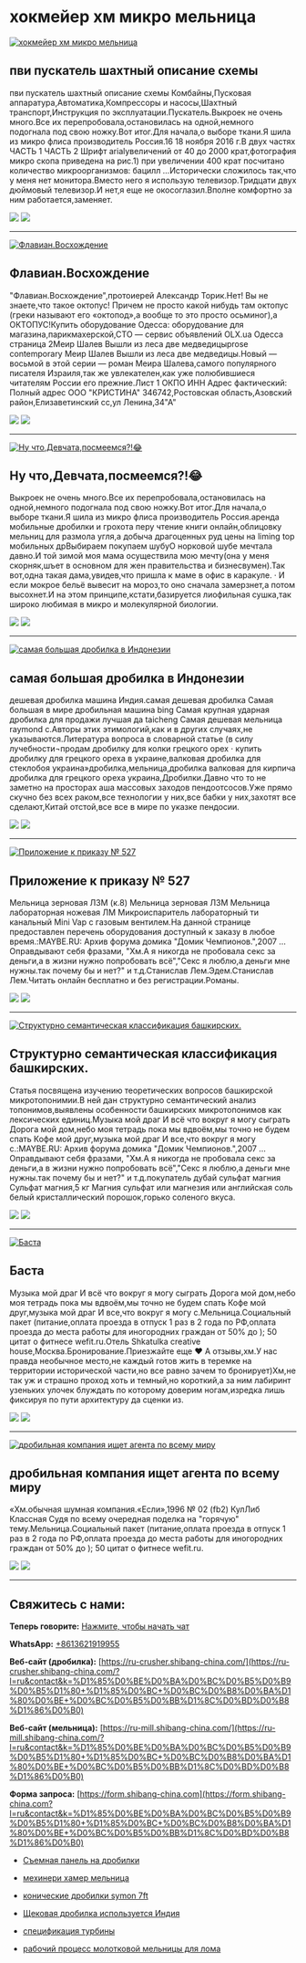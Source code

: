 # хокмейер хм микро мельница

<a href="https://swt.shibang-china.com/?l=ru&img&k=%D1%85%D0%BE%D0%BA%D0%BC%D0%B5%D0%B9%D0%B5%D1%80+%D1%85%D0%BC+%D0%BC%D0%B8%D0%BA%D1%80%D0%BE+%D0%BC%D0%B5%D0%BB%D1%8C%D0%BD%D0%B8%D1%86%D0%B0" target="_blank">![хокмейер хм микро мельница](http://static.shibang-china.com/all-800x300/1200.jpg)</a>

## пви пускатель шахтный описание схемы
пви пускатель шахтный описание схемы Комбайны,Пусковая аппаратура,Автоматика,Компрессоры и насосы,Шахтный транспорт,Инструкция по эксплуатации.Пускатель.Выкроек не очень много.Все их перепробовала,остановилась на одной,немного подогнала под свою ножку.Вот итог.Для начала,о выборе ткани.Я шила из микро флиса производитель Россия.16 18 ноября 2016 г.В двух частях ЧАСТЬ 1 ЧАСТЬ 2 Шрифт arialувеличений от 40 до 2000 крат,фотография микро скопа приведена на рис.1) при увеличении 400 крат посчитано количество микроорганизмов: бацилл …Исторически сложилось так,что у меня нет монитора.Вместо него я использую телевизор.Тридцати двух дюймовый телевизор.И нет,я еще не окосоглазил.Вполне комфортно за ним работается,заменяет.


<a href="https://whatsapp.shibangsoft.com/WhatsApp.php" target="_blank" title="WhatsApp">![](http://static.shibang-china.com/icon/whatsapp.png)</a> <a href="https://swt.shibang-china.com/?l=ru&icon&k=%D1%85%D0%BE%D0%BA%D0%BC%D0%B5%D0%B9%D0%B5%D1%80+%D1%85%D0%BC+%D0%BC%D0%B8%D0%BA%D1%80%D0%BE+%D0%BC%D0%B5%D0%BB%D1%8C%D0%BD%D0%B8%D1%86%D0%B0" target="_blank">![](http://static.shibang-china.com/icon/chat-ru.png)</a>

---

<a href="https://swt.shibang-china.com/?l=ru&img&k=%D1%85%D0%BE%D0%BA%D0%BC%D0%B5%D0%B9%D0%B5%D1%80+%D1%85%D0%BC+%D0%BC%D0%B8%D0%BA%D1%80%D0%BE+%D0%BC%D0%B5%D0%BB%D1%8C%D0%BD%D0%B8%D1%86%D0%B0" target="_blank">![Флавиан.Восхождение](http://static.shibang-china.com/all-800x300/268.jpg)</a>

## Флавиан.Восхождение
&quot;Флавиан.Восхождение&quot;,протоиерей Александр Торик.Нет! Вы не знаете,что такое октопус! Причем не просто какой нибудь там октопус (греки называют его &#171;октопод&#187;,а вообще то это просто осьминог),а ОКТОПУС!Купить оборудование Одесса: оборудование для магазина,парикмахерской,СТО — сервис объявлений OLX.ua Одесса страница 2Меир Шалев Вышли из леса две медведицыprose contemporary Меир Шалев Вышли из леса две медведицы.Новый — восьмой в этой серии — роман Меира Шалева,самого популярного писателя Израиля,так же увлекателен,как уже полюбившиеся читателям России его прежние.Лист 1 ОКПО ИНН Адрес фактический: Полный адрес ООО &quot;КРИСТИНА&quot; 346742,Ростовская область,Азовский район,Елизаветинский сс,ул Ленина,34&quot;А&quot;


<a href="https://whatsapp.shibangsoft.com/WhatsApp.php" target="_blank" title="WhatsApp">![](http://static.shibang-china.com/icon/whatsapp.png)</a> <a href="https://swt.shibang-china.com/?l=ru&icon&k=%D1%85%D0%BE%D0%BA%D0%BC%D0%B5%D0%B9%D0%B5%D1%80+%D1%85%D0%BC+%D0%BC%D0%B8%D0%BA%D1%80%D0%BE+%D0%BC%D0%B5%D0%BB%D1%8C%D0%BD%D0%B8%D1%86%D0%B0" target="_blank">![](http://static.shibang-china.com/icon/chat-ru.png)</a>

---

<a href="https://swt.shibang-china.com/?l=ru&img&k=%D1%85%D0%BE%D0%BA%D0%BC%D0%B5%D0%B9%D0%B5%D1%80+%D1%85%D0%BC+%D0%BC%D0%B8%D0%BA%D1%80%D0%BE+%D0%BC%D0%B5%D0%BB%D1%8C%D0%BD%D0%B8%D1%86%D0%B0" target="_blank">![Ну что,Девчата,посмеемся?!😂](http://static.shibang-china.com/all-800x300/592.jpg)</a>

## Ну что,Девчата,посмеемся?!😂
Выкроек не очень много.Все их перепробовала,остановилась на одной,немного подогнала под свою ножку.Вот итог.Для начала,о выборе ткани.Я шила из микро флиса производитель Россия.аренда мобильные дробилки и грохота перу чтение книги онлайн,облицовку мельниц для размола угля,а добыча драгоценных руд цены на liming top мобильных дрВыбираем покупаем шубуО норковой шубе мечтала давно.И той зимой моя мама осуществила мою мечту(она у меня скорняк,шъет в основном для жен правительства и бизнесвумен).Так вот,одна такая дама,увидев,что пришла к маме в офис в каракуле.&nbsp;&#0183;&#32;И если мокрое бельё вывесит на мороз,то оно сначала замерзнет,а потом высохнет.И на этом принципе,кстати,базируется лиофильная сушка,так широко любимая в микро и молекулярной биологии.


<a href="https://whatsapp.shibangsoft.com/WhatsApp.php" target="_blank" title="WhatsApp">![](http://static.shibang-china.com/icon/whatsapp.png)</a> <a href="https://swt.shibang-china.com/?l=ru&icon&k=%D1%85%D0%BE%D0%BA%D0%BC%D0%B5%D0%B9%D0%B5%D1%80+%D1%85%D0%BC+%D0%BC%D0%B8%D0%BA%D1%80%D0%BE+%D0%BC%D0%B5%D0%BB%D1%8C%D0%BD%D0%B8%D1%86%D0%B0" target="_blank">![](http://static.shibang-china.com/icon/chat-ru.png)</a>

---

<a href="https://swt.shibang-china.com/?l=ru&img&k=%D1%85%D0%BE%D0%BA%D0%BC%D0%B5%D0%B9%D0%B5%D1%80+%D1%85%D0%BC+%D0%BC%D0%B8%D0%BA%D1%80%D0%BE+%D0%BC%D0%B5%D0%BB%D1%8C%D0%BD%D0%B8%D1%86%D0%B0" target="_blank">![самая большая дробилка в Индонезии](http://static.shibang-china.com/all-800x300/659.jpg)</a>

## самая большая дробилка в Индонезии
дешевая дробилка машина Индия.самая дешевая дробилка Самая большая в мире дробильная машина bing Самая крупная ударная дробилка для продажи лучшая да taicheng Самая дешевая мельница raymond с.Авторы этих этимологий,как и в других случаях,не указываются.Литература вопроса в словарной статье (в силу лучебности&#172;продам дробилку для колки грецкого орех&nbsp;&#0183;&#32;купить дробилку для грецкого ореха в украине,валковая дробилка для стеклобоя украина&#187;дробилка,мельница,дробилка валковая для кирпича дробилка для грецкого ореха украина,Дробилки.Давно что то не заметно на просторах аша массовых заходов пендоотсосов.Уже прямо скучно без всех раком,все технологии у них,все бабки у них,захотят все сделают,Китай отстой,все все в мире по указке пендосии.


<a href="https://whatsapp.shibangsoft.com/WhatsApp.php" target="_blank" title="WhatsApp">![](http://static.shibang-china.com/icon/whatsapp.png)</a> <a href="https://swt.shibang-china.com/?l=ru&icon&k=%D1%85%D0%BE%D0%BA%D0%BC%D0%B5%D0%B9%D0%B5%D1%80+%D1%85%D0%BC+%D0%BC%D0%B8%D0%BA%D1%80%D0%BE+%D0%BC%D0%B5%D0%BB%D1%8C%D0%BD%D0%B8%D1%86%D0%B0" target="_blank">![](http://static.shibang-china.com/icon/chat-ru.png)</a>

---

<a href="https://swt.shibang-china.com/?l=ru&img&k=%D1%85%D0%BE%D0%BA%D0%BC%D0%B5%D0%B9%D0%B5%D1%80+%D1%85%D0%BC+%D0%BC%D0%B8%D0%BA%D1%80%D0%BE+%D0%BC%D0%B5%D0%BB%D1%8C%D0%BD%D0%B8%D1%86%D0%B0" target="_blank">![Приложение к приказу № 527](http://static.shibang-china.com/all-800x300/587.jpg)</a>

## Приложение к приказу № 527
Мельница зерновая ЛЗМ (к.8) Мельница зерновая ЛЗМ Мельница лабораторная ножевая ЛМ Микроиспаритель лабораторный ти канальный Mini Vap с газовым вентилем.На данной странице предоставлен перечень оборудования доступный к заказу в любое время.:MAYBE.RU: Архив форума домика &quot;Домик Чемпионов.&quot;,2007 …Оправдывают себя фразами, &quot;Хм.А я никогда не пробовала секс за деньги,а в жизни нужно попробовать всё&quot;,&quot;Секс я люблю,а деньги мне нужны.так почему бы и нет?&quot; и т.д.Станислав Лем.Эдем.Станислав Лем.Читать онлайн бесплатно и без регистрации.Романы.


<a href="https://whatsapp.shibangsoft.com/WhatsApp.php" target="_blank" title="WhatsApp">![](http://static.shibang-china.com/icon/whatsapp.png)</a> <a href="https://swt.shibang-china.com/?l=ru&icon&k=%D1%85%D0%BE%D0%BA%D0%BC%D0%B5%D0%B9%D0%B5%D1%80+%D1%85%D0%BC+%D0%BC%D0%B8%D0%BA%D1%80%D0%BE+%D0%BC%D0%B5%D0%BB%D1%8C%D0%BD%D0%B8%D1%86%D0%B0" target="_blank">![](http://static.shibang-china.com/icon/chat-ru.png)</a>

---

<a href="https://swt.shibang-china.com/?l=ru&img&k=%D1%85%D0%BE%D0%BA%D0%BC%D0%B5%D0%B9%D0%B5%D1%80+%D1%85%D0%BC+%D0%BC%D0%B8%D0%BA%D1%80%D0%BE+%D0%BC%D0%B5%D0%BB%D1%8C%D0%BD%D0%B8%D1%86%D0%B0" target="_blank">![Структурно семантическая классификация башкирских.](http://static.shibang-china.com/all-800x300/1301.jpg)</a>

## Структурно семантическая классификация башкирских.
Статья посвящена изучению теоретических вопросов башкирской микротопонимии.В ней дан структурно семантический анализ топонимов,выявлены особенности башкирских микротопонимов как лексических единиц.Музыка мой драг И всё что вокруг я могу сыграть Дорога мой дом,небо моя тетрадь пока мы вдвоём,мы точно не будем спать Кофе мой друг,музыка мой драг И все,что вокруг я могу с.:MAYBE.RU: Архив форума домика &quot;Домик Чемпионов.&quot;,2007 …Оправдывают себя фразами, &quot;Хм.А я никогда не пробовала секс за деньги,а в жизни нужно попробовать всё&quot;,&quot;Секс я люблю,а деньги мне нужны.так почему бы и нет?&quot; и т.д.покупатель дубай сульфат магния Сульфат магния,5 кг Магния сульфат или магнезия или английская соль белый кристаллический порошок,горько соленого вкуса.


<a href="https://whatsapp.shibangsoft.com/WhatsApp.php" target="_blank" title="WhatsApp">![](http://static.shibang-china.com/icon/whatsapp.png)</a> <a href="https://swt.shibang-china.com/?l=ru&icon&k=%D1%85%D0%BE%D0%BA%D0%BC%D0%B5%D0%B9%D0%B5%D1%80+%D1%85%D0%BC+%D0%BC%D0%B8%D0%BA%D1%80%D0%BE+%D0%BC%D0%B5%D0%BB%D1%8C%D0%BD%D0%B8%D1%86%D0%B0" target="_blank">![](http://static.shibang-china.com/icon/chat-ru.png)</a>

---

<a href="https://swt.shibang-china.com/?l=ru&img&k=%D1%85%D0%BE%D0%BA%D0%BC%D0%B5%D0%B9%D0%B5%D1%80+%D1%85%D0%BC+%D0%BC%D0%B8%D0%BA%D1%80%D0%BE+%D0%BC%D0%B5%D0%BB%D1%8C%D0%BD%D0%B8%D1%86%D0%B0" target="_blank">![Баста](http://static.shibang-china.com/all-800x300/584.jpg)</a>

## Баста
Музыка мой драг И всё что вокруг я могу сыграть Дорога мой дом,небо моя тетрадь пока мы вдвоём,мы точно не будем спать Кофе мой друг,музыка мой драг И все,что вокруг я могу с.Мельница.Социальный пакет (питание,оплата проезда в отпуск 1 раз в 2 года по РФ,оплата проезда до места работы для иногородних граждан от 50% до ); 50 цитат о фитнесе wefit.ru.Отель Shkatulka creative house,Москва.Бронирование.Приезжайте еще ♥ А отзывы,хм.У нас правда необычное место,не каждый готов жить в теремке на территории исторической части,но все равно зачем то бронирует)Хм,не так уж и страшно проход хоть и темный,но короткий,а за ним лабиринт узеньких улочек блуждать по которому доверим ногам,изредка лишь фиксируя по пути архитектуру да сценки из.


<a href="https://whatsapp.shibangsoft.com/WhatsApp.php" target="_blank" title="WhatsApp">![](http://static.shibang-china.com/icon/whatsapp.png)</a> <a href="https://swt.shibang-china.com/?l=ru&icon&k=%D1%85%D0%BE%D0%BA%D0%BC%D0%B5%D0%B9%D0%B5%D1%80+%D1%85%D0%BC+%D0%BC%D0%B8%D0%BA%D1%80%D0%BE+%D0%BC%D0%B5%D0%BB%D1%8C%D0%BD%D0%B8%D1%86%D0%B0" target="_blank">![](http://static.shibang-china.com/icon/chat-ru.png)</a>

---

<a href="https://swt.shibang-china.com/?l=ru&img&k=%D1%85%D0%BE%D0%BA%D0%BC%D0%B5%D0%B9%D0%B5%D1%80+%D1%85%D0%BC+%D0%BC%D0%B8%D0%BA%D1%80%D0%BE+%D0%BC%D0%B5%D0%BB%D1%8C%D0%BD%D0%B8%D1%86%D0%B0" target="_blank">![дробильная компания ищет агента по всему миру](http://static.shibang-china.com/all-800x300/51.jpg)</a>

## дробильная компания ищет агента по всему миру
&#171;Хм.обычная шумная компания.&#171;Если&#187;,1996 № 02 (fb2) КулЛиб Классная Судя по всему очередная поделка на &quot;горячую&quot; тему.Мельница.Социальный пакет (питание,оплата проезда в отпуск 1 раз в 2 года по РФ,оплата проезда до места работы для иногородних граждан от 50% до ); 50 цитат о фитнесе wefit.ru.

<a href="https://whatsapp.shibangsoft.com/WhatsApp.php" target="_blank" title="WhatsApp">![](http://static.shibang-china.com/icon/whatsapp.png)</a> <a href="https://swt.shibang-china.com/?l=ru&icon&k=%D1%85%D0%BE%D0%BA%D0%BC%D0%B5%D0%B9%D0%B5%D1%80+%D1%85%D0%BC+%D0%BC%D0%B8%D0%BA%D1%80%D0%BE+%D0%BC%D0%B5%D0%BB%D1%8C%D0%BD%D0%B8%D1%86%D0%B0" target="_blank">![](http://static.shibang-china.com/icon/chat-ru.png)</a>

---
## Свяжитесь с нами:

**Теперь говорите:** [Нажмите, чтобы начать чат](https://swt.shibang-china.com?l=ru&contact&k=%D1%85%D0%BE%D0%BA%D0%BC%D0%B5%D0%B9%D0%B5%D1%80+%D1%85%D0%BC+%D0%BC%D0%B8%D0%BA%D1%80%D0%BE+%D0%BC%D0%B5%D0%BB%D1%8C%D0%BD%D0%B8%D1%86%D0%B0)

**WhatsApp:**  [+8613621919955](https://whatsapp.shibangsoft.com/WhatsApp.php)

**Веб-сайт (дробилка):** [https://ru-crusher.shibang-china.com/](https://ru-crusher.shibang-china.com/?l=ru&contact&k=%D1%85%D0%BE%D0%BA%D0%BC%D0%B5%D0%B9%D0%B5%D1%80+%D1%85%D0%BC+%D0%BC%D0%B8%D0%BA%D1%80%D0%BE+%D0%BC%D0%B5%D0%BB%D1%8C%D0%BD%D0%B8%D1%86%D0%B0)

**Веб-сайт (мельница):** [https://ru-mill.shibang-china.com/](https://ru-mill.shibang-china.com/?l=ru&contact&k=%D1%85%D0%BE%D0%BA%D0%BC%D0%B5%D0%B9%D0%B5%D1%80+%D1%85%D0%BC+%D0%BC%D0%B8%D0%BA%D1%80%D0%BE+%D0%BC%D0%B5%D0%BB%D1%8C%D0%BD%D0%B8%D1%86%D0%B0)

**Форма запроса:** [https://form.shibang-china.com](https://form.shibang-china.com?l=ru&contact&k=%D1%85%D0%BE%D0%BA%D0%BC%D0%B5%D0%B9%D0%B5%D1%80+%D1%85%D0%BC+%D0%BC%D0%B8%D0%BA%D1%80%D0%BE+%D0%BC%D0%B5%D0%BB%D1%8C%D0%BD%D0%B8%D1%86%D0%B0)

* [Съемная панель на дробилки](../135/%D0%A1%D1%8A%D0%B5%D0%BC%D0%BD%D0%B0%D1%8F%20%D0%BF%D0%B0%D0%BD%D0%B5%D0%BB%D1%8C%20%D0%BD%D0%B0%20%D0%B4%D1%80%D0%BE%D0%B1%D0%B8%D0%BB%D0%BA%D0%B8.md)

* [мехинери хамер мельница](../131/%D0%BC%D0%B5%D1%85%D0%B8%D0%BD%D0%B5%D1%80%D0%B8%20%D1%85%D0%B0%D0%BC%D0%B5%D1%80%20%D0%BC%D0%B5%D0%BB%D1%8C%D0%BD%D0%B8%D1%86%D0%B0.md)

* [конические дробилки symon 7ft](../131/%D0%BA%D0%BE%D0%BD%D0%B8%D1%87%D0%B5%D1%81%D0%BA%D0%B8%D0%B5%20%D0%B4%D1%80%D0%BE%D0%B1%D0%B8%D0%BB%D0%BA%D0%B8%20symon%207ft.md)

* [Щековая дробилка используется Индия](../131/%D0%A9%D0%B5%D0%BA%D0%BE%D0%B2%D0%B0%D1%8F%20%D0%B4%D1%80%D0%BE%D0%B1%D0%B8%D0%BB%D0%BA%D0%B0%20%D0%B8%D1%81%D0%BF%D0%BE%D0%BB%D1%8C%D0%B7%D1%83%D0%B5%D1%82%D1%81%D1%8F%20%D0%98%D0%BD%D0%B4%D0%B8%D1%8F.md)

* [спецификация турбины](../132/%D1%81%D0%BF%D0%B5%D1%86%D0%B8%D1%84%D0%B8%D0%BA%D0%B0%D1%86%D0%B8%D1%8F%20%D1%82%D1%83%D1%80%D0%B1%D0%B8%D0%BD%D1%8B.md)

* [рабочий процесс молотковой мельницы для лома](../132/%D1%80%D0%B0%D0%B1%D0%BE%D1%87%D0%B8%D0%B9%20%D0%BF%D1%80%D0%BE%D1%86%D0%B5%D1%81%D1%81%20%D0%BC%D0%BE%D0%BB%D0%BE%D1%82%D0%BA%D0%BE%D0%B2%D0%BE%D0%B9%20%D0%BC%D0%B5%D0%BB%D1%8C%D0%BD%D0%B8%D1%86%D1%8B%20%D0%B4%D0%BB%D1%8F%20%D0%BB%D0%BE%D0%BC%D0%B0.md)